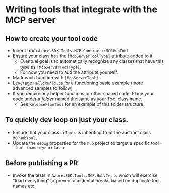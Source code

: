 # Writing tools that integrate with the MCP server

## How to create your tool code

- Inherit from `Azure.SDK.Tools.MCP.Contract::MCPHubTool`
- Ensure your class has the `[McpServerToolType]` attribute added to it
  - Eventual goal is to automatically recognize any classes that have this type as `[McpServerToolType]`.
  - For now you need to add the attribute yourself.
- Mark each function with `[McpServerTool]`.
- Leverage `HelloWorld.cs` for a functioning basic example (more advanced samples to follow)
- If you require any helper functions or other shared code. Place your code under a _folder_ named the same as your Tool class name.
  - See `ReleasePlanTool` for an example of this folder structure.  

## To quickly dev loop on just your class.

- Ensure that your class in `Tools` is inheriting from the abstract class `MCPHubTool.`
- Update the `debug` properties for the `hub` project to target a specific tool `--tool <nameofyourclass>`

## Before publishing a PR

- Invoke the tests in `Azure.SDK.Tools.MCP.Hub.Tests` which will exercise "load everything" to prevent accidental breaks based on duplicate tool names etc.
